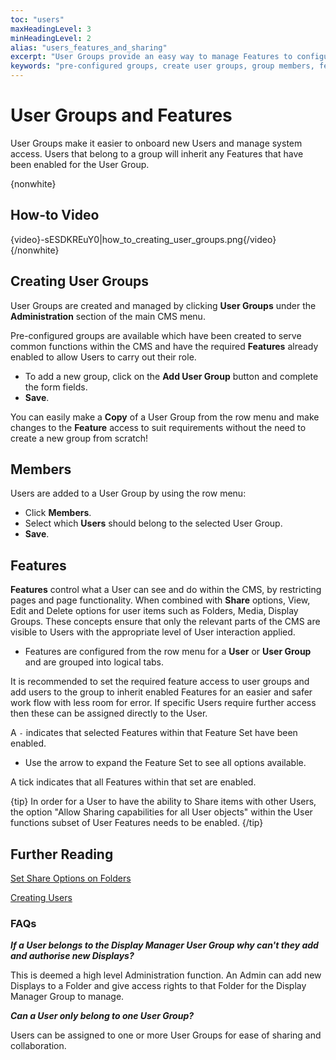 ```yaml
---
toc: "users"
maxHeadingLevel: 3
minHeadingLevel: 2
alias: "users_features_and_sharing"
excerpt: "User Groups provide an easy way to manage Features to configure system access for multiple Users"
keywords: "pre-configured groups, create user groups, group members, features, share, share options, members"
---
```


# User Groups and Features

User Groups make it easier to onboard new Users and manage system access. Users that belong to a group will inherit any Features that have been enabled for the User Group.

{nonwhite}

## How-to Video

{video}-sESDKREuY0|how_to_creating_user_groups.png{/video}
{/nonwhite}

## Creating User Groups

User Groups are created and managed by clicking **User Groups** under the **Administration** section of the main CMS menu.

Pre-configured groups are available which have been created to serve common functions within the CMS and have the required **Features** already enabled to allow Users to carry out their role. 

- To add a new group, click on the **Add User Group** button and complete the form fields.
- **Save**.


You can easily make a **Copy** of a User Group from the row menu and make changes to the **Feature** access to suit requirements without the need to create a new group from scratch!

## Members

Users are added to a User Group by using the row menu:

- Click **Members**.
- Select which **Users** should belong to the selected User Group.
- **Save**.

## Features

**Features** control what a User can see and do within the CMS, by restricting pages and page functionality. When combined with **Share** options, View, Edit and Delete options for user items such as Folders, Media, Display Groups. These concepts ensure that only the relevant parts of the CMS are visible to Users with the appropriate level of User interaction applied.

- Features are configured from the row menu for a **User** or **User Group** and are grouped into logical tabs.

It is recommended to set the required feature access to user groups and add users to the group to inherit enabled Features for an easier and safer work flow with less room for error. If specific Users require further access then these can be assigned directly to the User.

A `-` indicates that selected Features within that Feature Set have been enabled. 

- Use the arrow to expand the Feature Set to see all options available.

A tick indicates that all Features within that set are enabled.

{tip}
In order for a User to have the ability to Share items with other Users, the option "Allow Sharing capabilities for all User objects" within the User functions subset of User Features needs to be enabled.
{/tip}

## Further Reading

[Set Share Options on Folders](configure_folders)

[Creating Users](users_administration)

### FAQs

***If a User belongs to the Display Manager User Group why can't they add and authorise new Displays?***

This is deemed a high level Administration function. An Admin can add new Displays to a Folder and give access rights to that Folder for the Display Manager Group to manage.

***Can a User only belong to one User Group?***

Users can be assigned to one or more User Groups for ease of sharing and collaboration.





